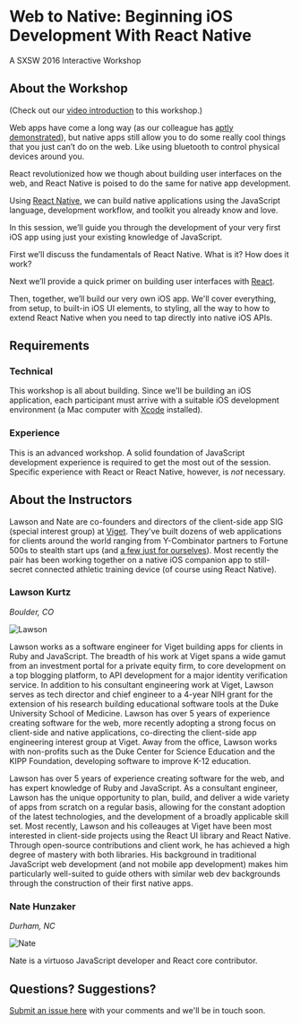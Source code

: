 # Web to Native: Beginning iOS Development With React Native
A SXSW 2016 Interactive Workshop

## About the Workshop
(Check out our [video introduction](https://youtu.be/8SiE3_hRLGQ) to this workshop.)

Web apps have come a long way (as our colleague has [aptly demonstrated](http://speakerrate.com/talks/59561-native-or-not-the-untapped-power-of-web-apps)), but native apps still allow you to do some really cool things that you just can’t do on the web. Like using bluetooth to control physical devices around you.

React revolutionized how we though about building user interfaces on the web, and React Native is poised to do the same for native app development.

Using [React Native](https://facebook.github.io/react-native/), we can build native applications using the JavaScript language, development workflow, and toolkit you already know and love.

In this session, we’ll guide you through the development of your very first iOS app using just your existing knowledge of JavaScript.

First we’ll discuss the fundamentals of React Native. What is it? How does it work?

Next we’ll provide a quick primer on building user interfaces with [React](https://facebook.github.io/react/).

Then, together, we’ll build our very own iOS app. We'll cover everything, from setup, to built-in iOS UI elements, to styling, all the way to how to extend React Native when you need to tap directly into native iOS APIs.

## Requirements

### Technical
This workshop is all about building. Since we'll be building an iOS application, each participant must arrive with a suitable iOS development environment (a Mac computer with [Xcode](https://developer.apple.com/xcode/) installed).

### Experience
This is an advanced workshop. A solid foundation of JavaScript development experience is required to get the most out of the session. Specific experience with React or React Native, however, is _not_ necessary.

## About the Instructors
Lawson and Nate are co-founders and directors of the client-side app SIG (special interest group) at [Viget](http://viget.com/). They've built dozens of web applications for clients around the world ranging from Y-Combinator partners to Fortune 500s to stealth start ups (and [a few just for ourselves](http://viget.com/extend/the-secret-custom-apps-that-power-viget)). Most recently the pair has been working together on a native iOS companion app to still-secret connected athletic training device (of course using React Native).

### Lawson Kurtz
_Boulder, CO_

![Lawson](http://viget.com/uploads/image/profile/person/lkurtz.jpg)

Lawson works as a software engineer for Viget building apps for clients in Ruby and JavaScript. The breadth of his work at Viget spans a wide gamut from an investment portal for a private equity firm, to core development on a top blogging platform, to API development for a major identity verification service. In addition to his consultant engineering work at Viget, Lawson serves as tech director and chief engineer to a 4-year NIH grant for the extension of his research building educational software tools at the Duke University School of Medicine. Lawson has over 5 years of experience creating software for the web, more recently adopting a strong focus on client-side and native applications, co-directing the client-side app engineering interest group at Viget. Away from the office, Lawson works with non-profits such as the Duke Center for Science Education and the KIPP Foundation, developing software to improve K-12 education.

Lawson has over 5 years of experience creating software for the web, and has expert knowledge of Ruby and JavaScript. As a consultant engineer, Lawson has the unique opportunity to plan, build, and deliver a wide variety of apps from scratch on a regular basis, allowing for the constant adoption of the latest technologies, and the development of a broadly applicable skill set. Most recently, Lawson and his colleauges at Viget have been most interested in client-side projects using the React UI library and React Native. Through open-source contributions and client work, he has achieved a high degree of mastery with both libraries. His background in traditional JavaScript web development (and not mobile app development) makes him particularly well-suited to guide others with similar web dev backgrounds through the construction of their first native apps.

### Nate Hunzaker
_Durham, NC_

![Nate](http://viget.com/uploads/image/profile/person/nhunzaker.jpg)

Nate is a virtuoso JavaScript developer and React core contributor.

## Questions? Suggestions?
[Submit an issue here](https://github.com/vigetlabs/beginning-react-native/issues/new) with your comments and we'll be in touch soon.
